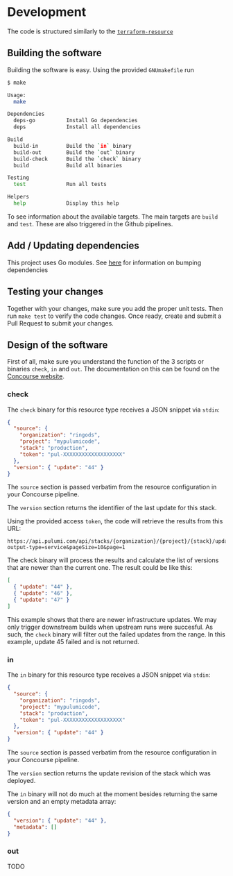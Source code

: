 # Development

The code is structured similarly to the [`terraform-resource`](https://github.com/ljfranklin/terraform-resource)

## Building the software

Building the software is easy. Using the provided `GNUmakefile` run

```sh
$ make

Usage:
  make 

Dependencies
  deps-go          Install Go dependencies
  deps             Install all dependencies

Build
  build-in         Build the `in` binary
  build-out        Build the `out` binary
  build-check      Build the `check` binary
  build            Build all binaries

Testing
  test             Run all tests

Helpers
  help             Display this help
```

To see information about the available targets. The main targets are `build` and `test`. These are also triggered in the Github pipelines.

## Add / Updating dependencies

This project uses Go modules. See [here](https://golang.cafe/blog/upgrade-dependencies-golang.html) for information on bumping dependencies

## Testing your changes

Together with your changes, make sure you add the proper unit tests. Then run `make test` to verify the code changes.
Once ready, create and submit a Pull Request to submit your changes.

## Design of the software

First of all, make sure you understand the function of the 3 scripts or binaries `check`, `in` and `out`. The documentation on this can be found on the [Concourse website](https://concourse-ci.org/implementing-resource-types.html).

### check

The `check` binary for this resource type receives a JSON snippet via `stdin`:

```json
{
  "source": {
    "organization": "ringods",
    "project": "mypulumicode",
    "stack": "production",
    "token": "pul-XXXXXXXXXXXXXXXXXXX"
  },
  "version": { "update": "44" }
}
```

The `source` section is passed verbatim from the resource configuration in your Concourse pipeline.

The `version` section returns the identifier of the last update for this stack.

Using the provided access `token`, the code will retrieve the results from this URL:

```
https://api.pulumi.com/api/stacks/{organization}/{project}/{stack}/updates?output-type=service&pageSize=10&page=1
```

The check binary will process the results and calculate the list of versions that are newer than the current one. The result could be like this:

```json
[
  { "update": "44" },
  { "update": "46" },
  { "update": "47" }
]
```

This example shows that there are newer infrastructure updates. We may only trigger downstream builds when upstream runs were succesful. As such, the `check` binary will filter out the failed updates from the range. In this example, update 45 failed and is not returned.


### in

The `in` binary for this resource type receives a JSON snippet via `stdin`:

```json
{
  "source": {
    "organization": "ringods",
    "project": "mypulumicode",
    "stack": "production",
    "token": "pul-XXXXXXXXXXXXXXXXXXX"
  },
  "version": { "update": "44" }
}
```

The `source` section is passed verbatim from the resource configuration in your Concourse pipeline.

The `version` section returns the update revision of the stack
which was deployed.

The `in` binary will not do much at the moment besides returning the same version and an empty metadata array:

```json
{
  "version": { "update": "44" },
  "metadata": []
}
```

### out

TODO